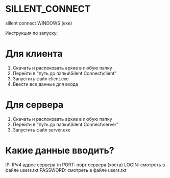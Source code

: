 # SILLENT_CONNECT
sillent connect WINDOWS (exe)

Инструкция по запуску:

# Для клиента
1. Скачать и распоковать архив в любую папку
2. Перейти в "путь до папки\Silent Connect\client"
3. Запустить файл client.exe
4. Ввести все данные для входа

# Для сервера
1. Скачать и распоковать архив в любую папку
2. Перейти в "путь до папки\Silent Connect\server"
3. Запустить файл server.exe

# Какие данные вводить?
IP: IPv4 адрес сервера \n
PORT: порт сервера (хоста)
LOGIN: смотреть в файле users.txt
PASSWORD: смотреть в файле users.txt
